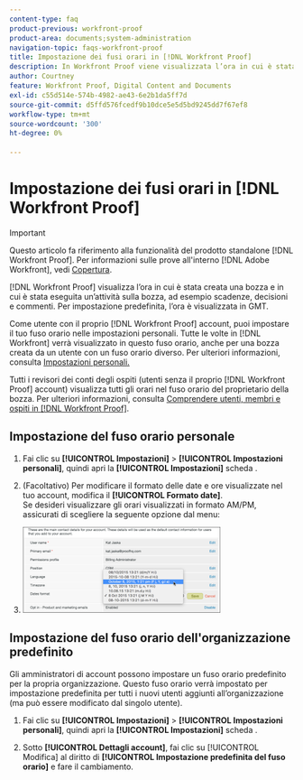 ```yaml
---
content-type: faq
product-previous: workfront-proof
product-area: documents;system-administration
navigation-topic: faqs-workfront-proof
title: Impostazione dei fusi orari in [!DNL Workfront Proof]
description: In Workfront Proof viene visualizzata l’ora in cui è stata creata una bozza e in cui è stata eseguita un’attività sulla bozza, ad esempio scadenze, decisioni e commenti. Per impostazione predefinita, l’ora è visualizzata in GMT.
author: Courtney
feature: Workfront Proof, Digital Content and Documents
exl-id: c55d514e-574b-4982-ae43-6e2b1da5ff7d
source-git-commit: d5ffd576fcedf9b10dce5e5d5bd9245dd7f67ef8
workflow-type: tm+mt
source-wordcount: '300'
ht-degree: 0%

---
```


# Impostazione dei fusi orari in [!DNL Workfront Proof]

>[!IMPORTANT]
>
>Questo articolo fa riferimento alla funzionalità del prodotto standalone [!DNL Workfront Proof]. Per informazioni sulle prove all&#39;interno [!DNL Adobe Workfront], vedi [Copertura](../../../review-and-approve-work/proofing/proofing.md).

[!DNL Workfront Proof] visualizza l’ora in cui è stata creata una bozza e in cui è stata eseguita un’attività sulla bozza, ad esempio scadenze, decisioni e commenti. Per impostazione predefinita, l’ora è visualizzata in GMT.

Come utente con il proprio [!DNL Workfront Proof] account, puoi impostare il tuo fuso orario nelle impostazioni personali. Tutte le volte in [!DNL Workfront] verrà visualizzato in questo fuso orario, anche per una bozza creata da un utente con un fuso orario diverso. Per ulteriori informazioni, consulta [Impostazioni personali.](https://support.workfront.com/hc/en-us/sections/115000921168-Personal-settings)

Tutti i revisori dei conti degli ospiti (utenti senza il proprio [!DNL Workfront Proof] account) visualizza tutti gli orari nel fuso orario del proprietario della bozza. Per ulteriori informazioni, consulta [Comprendere utenti, membri e ospiti in [!DNL Workfront Proof]](../../../workfront-proof/wp-mnguserscontacts/contacts/use-members-guests.md).

## Impostazione del fuso orario personale

1. Fai clic su **[!UICONTROL Impostazioni]** > **[!UICONTROL Impostazioni personali]**, quindi apri la **[!UICONTROL Impostazioni]** scheda .

1. (Facoltativo) Per modificare il formato delle date e ore visualizzate nel tuo account, modifica il **[!UICONTROL Formato date]**.\
   Se desideri visualizzare gli orari visualizzati in formato AM/PM, assicurati di scegliere la seguente opzione dal menu:

1. ![Dates_format.png](assets/dates-format-350x152.png)

## Impostazione del fuso orario dell&#39;organizzazione predefinito

Gli amministratori di account possono impostare un fuso orario predefinito per la propria organizzazione. Questo fuso orario verrà impostato per impostazione predefinita per tutti i nuovi utenti aggiunti all’organizzazione (ma può essere modificato dal singolo utente).

1. Fai clic su **[!UICONTROL Impostazioni]** > **[!UICONTROL Impostazioni personali]**, quindi apri la **[!UICONTROL Impostazioni]** scheda .

1. Sotto **[!UICONTROL Dettagli account]**, fai clic su [!UICONTROL Modifica] al diritto di **[!UICONTROL Impostazione predefinita del fuso orario]** e fare il cambiamento.
